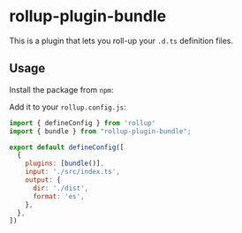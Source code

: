 # rollup-plugin-bundle

This is a plugin that lets you roll-up your `.d.ts` definition files.

## Usage

Install the package from `npm`:

Add it to your `rollup.config.js`:

```js
import { defineConfig } from 'rollup'
import { bundle } from "rollup-plugin-bundle";

export default defineConfig([
  {
    plugins: [bundle()],
    input: './src/index.ts',
    output: {
      dir: './dist',
      format: 'es',
    },
  },
])

```
